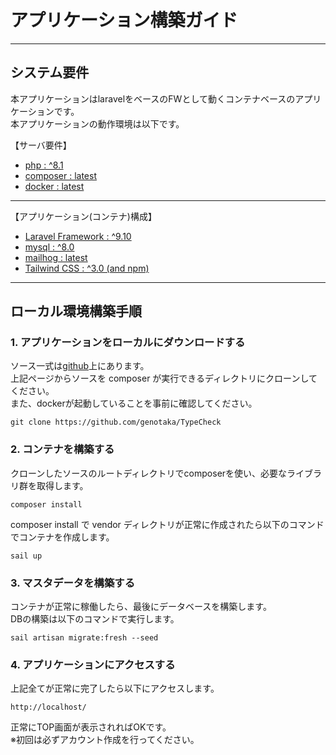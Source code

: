 # アプリケーション構築ガイド

<hr>  

## システム要件

本アプリケーションはlaravelをベースのFWとして動くコンテナベースのアプリケーションです。  
本アプリケーションの動作環境は以下です。
  
【サーバ要件】
- [php : ^8.1](https://laravel.com/docs/routing)
- [composer : latest](https://getcomposer.org/)
- [docker : latest](https://www.docker.com/)

<hr>  

【アプリケーション(コンテナ)構成】
- [Laravel Framework : ^9.10](https://laravel.com/docs/9.x)
- [mysql : ^8.0](https://www.mysql.com/)
- [mailhog : latest](https://github.com/mailhog/MailHog)
- [Tailwind CSS : ^3.0 (and npm)](https://tailwindcss.com/)

<hr>  

## ローカル環境構築手順

### 1. アプリケーションをローカルにダウンロードする

ソース一式は[github](https://github.com/genotaka/TypeCheck)上にあります。  
上記ページからソースを composer が実行できるディレクトリにクローンしてください。  
また、dockerが起動していることを事前に確認してください。

```shell
git clone https://github.com/genotaka/TypeCheck
```

### 2. コンテナを構築する

クローンしたソースのルートディレクトリでcomposerを使い、必要なライブラリ群を取得します。
```shell
composer install
```
composer install で vendor ディレクトリが正常に作成されたら以下のコマンドでコンテナを作成します。
```shell
sail up
```

### 3. マスタデータを構築する

コンテナが正常に稼働したら、最後にデータベースを構築します。  
DBの構築は以下のコマンドで実行します。  
```shell
sail artisan migrate:fresh --seed
```

### 4. アプリケーションにアクセスする

上記全てが正常に完了したら以下にアクセスします。
```http request
http://localhost/
```

正常にTOP画面が表示されればOKです。  
※初回は必ずアカウント作成を行ってください。

